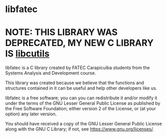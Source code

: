 # libfatec

# NOTE: THIS LIBRARY WAS DEPRECATED, MY NEW C LIBRARY IS [libcutils](https://github.com/Bacagine/cutils/)

libfatec is a C library created by FATEC Carapicuíba students from the Systems Analysis and Development course.

This library was created because we believe that the functions and structures contained in it can be useful and help other developers like us.
 
libfatec is a free software; you can you can redistribute it and/or
modify it under the terms of the GNU Lesser General Public
License as published by the Free Software Foundation; either
version 2 of the License, or (at your option) any later version.

You should have received a copy of the GNU Lesser General Public
License along with the GNU C Library; if not, see
<https://www.gnu.org/licenses/>.
